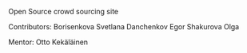 Open Source crowd sourcing site
   
Contributors: 
    Borisenkova Svetlana
    Danchenkov Egor
    Shakurova Olga

Mentor:
    Otto Kekäläinen

